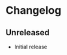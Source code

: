 # Changelog

<!-- There is always Unreleased section on the top. Subsections (Add, Changed, Fix, Removed) should be Add as needed. -->
## Unreleased
- Initial release
